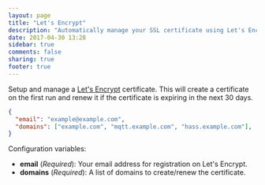 ```yaml
---
layout: page
title: "Let's Encrypt"
description: "Automatically manage your SSL certificate using Let's Encrypt."
date: 2017-04-30 13:28
sidebar: true
comments: false
sharing: true
footer: true
---
```


Setup and manage a [Let's Encrypt](https://letsencrypt.org/) certificate. This will create a certificate on the first run and renew it if the certificate is expiring in the next 30 days.

```json
{
  "email": "example@example.com",
  "domains": ["example.com", "mqtt.example.com", "hass.example.com"],
}
```

Configuration variables:

- **email** (*Required*): Your email address for registration on Let's Encrypt.
- **domains** (*Required*): A list of domains to create/renew the certificate.
